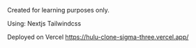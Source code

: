 Created for learning purposes only.

Using:
Nextjs
Tailwindcss

Deployed on Vercel
https://hulu-clone-sigma-three.vercel.app/
